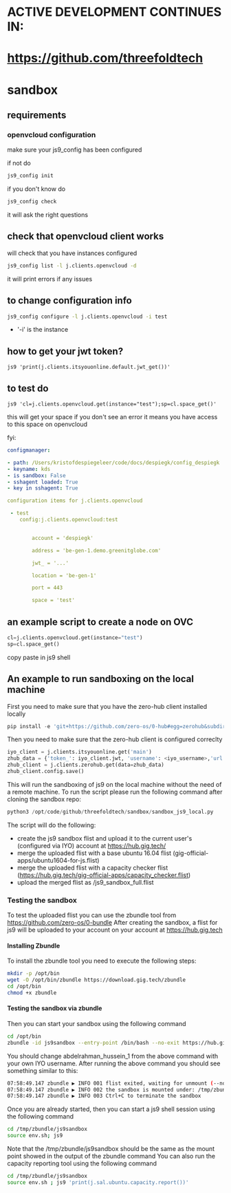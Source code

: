 # ACTIVE DEVELOPMENT CONTINUES IN: 
# https://github.com/threefoldtech

# sandbox

## requirements

### openvcloud configuration

make sure your js9_config has been configured

if not do

```bash
js9_config init
```

if you don't know do

```bash
js9_config check
```



it will ask the right questions

## check that openvcloud client works

will check that you have instances configured

```bash
js9_config list -l j.clients.openvcloud -d
```

it will print errors if any issues

## to change configuration info

```bash
js9_config configure -l j.clients.openvcloud -i test
```

- '-i' is the instance

## how to get your jwt token?

```
js9 'print(j.clients.itsyouonline.default.jwt_get())'
```

## to test do

```
js9 'cl=j.clients.openvcloud.get(instance="test");sp=cl.space_get()'
```

this will get your space if you don't see an error it means you have access to this space on openvcloud

fyi:

```yaml
configmanager:

- path: /Users/kristofdespiegeleer/code/docs/despiegk/config_despiegk
- keyname: kds
- is sandbox: False
- sshagent loaded: True
- key in sshagent: True

configuration items for j.clients.openvcloud

 - test
    config:j.clients.openvcloud:test


        account = 'despiegk'

        address = 'be-gen-1.demo.greenitglobe.com'

        jwt_ = '...'

        location = 'be-gen-1'

        port = 443

        space = 'test'

```

## an example script to create a node on OVC

```python
cl=j.clients.openvcloud.get(instance="test")
sp=cl.space_get()

```

copy paste in js9 shell

## An example to run sandboxing on the local machine

First you need to make sure that you have the zero-hub client installed locally
```python
pip install -e 'git+https://github.com/zero-os/0-hub#egg=zerohub&subdirectory=client'
```

Then you need to make sure that the zero-hub client is configured correclty
```python
iyo_client = j.clients.itsyouonline.get('main')
zhub_data = {'token_': iyo_client.jwt, 'username': <iyo_username>,'url': 'https://hub.gig.tech/api'}
zhub_client = j.clients.zerohub.get(data=zhub_data)
zhub_client.config.save()
```

This will run the sandboxing of js9 on the local machine without the need of a remote machine.
To run the script please run the following command after cloning the sandbox repo:
```python
python3 /opt/code/github/threefoldtech/sandbox/sandbox_js9_local.py
```

The script will do the following:
- create the js9 sandbox flist and upload it to the current user's (configured via IYO) account at https://hub.gig.tech/
- merge the uploaded flist with a base ubuntu 16.04 flist (gig-official-apps/ubuntu1604-for-js.flist)
- merge the uploaded flist with a capacity checker flist (https://hub.gig.tech/gig-official-apps/capacity_checker.flist)
- upload the merged flist as <username>/js9_sandbox_full.flist

### Testing the sandbox
To test the uploaded flist you can use the zbundle tool from https://github.com/zero-os/0-bundle
After creating the sandbox, a flist for js9 will be uploaded to your account on your account at https://hub.gig.tech

#### Installing Zbundle
To install the zbundle tool you need to execute the following steps:
```bash
mkdir -p /opt/bin
wget -O /opt/bin/zbundle https://download.gig.tech/zbundle
cd /opt/bin
chmod +x zbundle
```

#### Testing the sandbox via zbundle
Then you can start your sandbox using the following command
```bash
cd /opt/bin
zbundle -id js9sandbox --entry-point /bin/bash --no-exit https://hub.gig.tech/gig-official-apps/js9.3.0.a_sandbox_full.flist
```
You should change abdelrahman_hussein_1 from the above command with your own IYO username.
After running the above command you should see something similar to this:
```bash
07:58:49.147 zbundle ▶ INFO 001 flist exited, waiting for unmount (--no-exit was set)
07:58:49.147 zbundle ▶ INFO 002 the sandbox is mounted under: /tmp/zbundle/js9sandbox
07:58:49.147 zbundle ▶ INFO 003 Ctrl+C to terminate the sandbox
```
Once you are already started, then you can start a js9 shell session using the following command
```bash
cd /tmp/zbundle/js9sandbox
source env.sh; js9
```
Note that the /tmp/zbundle/js9sandbox should be the same as the mount point showed in the output of the zbundle command
You can also run the capacity reporting tool using the following command
```bash
cd /tmp/zbundle/js9sandbox
source env.sh ; js9 'print(j.sal.ubuntu.capacity.report())'
```

